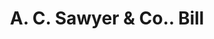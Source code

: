 ---
doi: 10.7916/D8155V26
date_other: '1890'
date_other_textual: 1890-1899
form: printed ephemera
genre:
- Invoices
name:
- A. C. Sawyer & Co.
object_in_context_url: https://biggert.cul.columbia.edu/items/view/ave_biggert_00571
subject_hierarchical_geographic:
- Bangor, Maine, United States
subject_name:
- A. C. Sawyer & Co.
title: A. C. Sawyer & Co.. Bill
sort_title: A. C. Sawyer & Co.. Bill
call_number: ave_biggert_00571
coordinates:
- 44.8,-68.8
pid: ave_biggert_00571
identifiers: ave_biggert_00571
canvas_id: ldpd:395844
permalink: "/items/ave_biggert_00571/"
layout: iiif-image-page
---